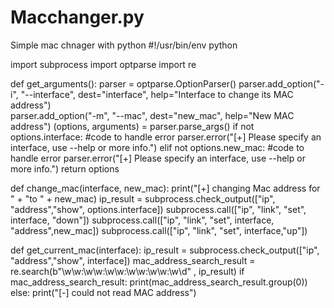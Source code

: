 # Macchanger.py
Simple mac chnager with python
#!/usr/bin/env python

import subprocess
import optparse
import re


def get_arguments():
    parser = optparse.OptionParser()
    parser.add_option("-i", "--interface", dest="interface", help="Interface to change its MAC address")  
    parser.add_option("-m", "--mac", dest="new_mac", help="New MAC address")
    (options, arguments) = parser.parse_args()
    if not options.interface:
        #code to handle error
        parser.error("[+] Please specify an interface, use --help or more info.")
    elif not options.new_mac:
        #code to handle error
        parser.error("[+] Please specify an interface, use --help or more info.")
    return options
        


def change_mac(interface, new_mac):
    print("[+] changing Mac address for " + "to " + new_mac)
    ip_result = subprocess.check_output(["ip", "address","show", options.interface])
    subprocess.call(["ip", "link", "set", interface, "down"])
    subprocess.call(["ip", "link", "set", interface, "address",new_mac])
    subprocess.call(["ip", "link", "set", interface,"up"])

def get_current_mac(interface):
    ip_result = subprocess.check_output(["ip", "address","show", interface])
    mac_address_search_result = re.search(b"\w\w:\w\w:\w\w:\w\w:\w\w:\w\d" , ip_result)
    if mac_address_search_result:
        print(mac_address_search_result.group(0))
    else:
        print("[-] could not read MAC address")
